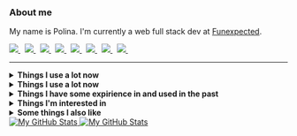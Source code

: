 ### About me
My name is Polina.
I'm currently a web full stack dev at [Funexpected](https://funexpectedapps.com/).
<p align="left">
  <a href="https://t.me/rabarbrablad/?#gh-light-mode-only" target="_blank">
    <img src="https://img.shields.io/badge/telegram-eceff4.svg?&style=for-the-badge&logo=telegram#gh-light-mode-only" />
  </a>&nbsp;
  <a href="https://t.me/rabarbrablad/?#gh-dark-mode-only" target="_blank">
    <img src="https://img.shields.io/badge/telegram-2e3440.svg?&style=for-the-badge&logo=telegram#gh-dark-mode-only" />
  </a>&nbsp;
  <a href="mailto:rabarbrablad@gmail.com?#gh-light-mode-only">
    <img src="https://img.shields.io/badge/gmail-eceff4.svg?&style=for-the-badge&logo=gmail&logoColor=D14836#gh-light-mode-only" />
  </a>&nbsp;
  <a href="mailto:rabarbrablad@gmail.com?#gh-dark-mode-only">
    <img src="https://img.shields.io/badge/gmail-2e3440.svg?&style=for-the-badge&logo=gmail&logoColor=D14836#gh-dark-mode-only" />
  </a>&nbsp;
  <a href="https://www.linkedin.com/in/polina-simonenko/?#gh-light-mode-only" target="_blank">
    <img src="https://img.shields.io/badge/linkedin-eceff4.svg?&style=for-the-badge&logo=linkedin&logoColor=0A66C2#gh-light-mode-only" />
  </a>&nbsp;
  <a href="https://www.linkedin.com/in/polina-simonenko/?#gh-dark-mode-only" target="_blank">
    <img src="https://img.shields.io/badge/linkedin-2e3440.svg?&style=for-the-badge&logo=linkedin&logoColor=0A66C2#gh-dark-mode-only" />
  </a>&nbsp;
  <a href="https://www.hackerrank.com/rabarbrablad?#gh-light-mode-only" target="_blank">
    <img src="https://img.shields.io/badge/HackerRank-eceff4.svg?&style=for-the-badge&logo=hackerrank&logoColor=2fc966#gh-light-mode-only" />
  </a>&nbsp;
  <a href="https://www.hackerrank.com/rabarbrablad?#gh-dark-mode-only" target="_blank">
    <img src="https://img.shields.io/badge/HackerRank-2e3440.svg?&style=for-the-badge&logo=hackerrank&logoColor=2fc966#gh-dark-mode-only" />
  </a>&nbsp;
</p>
<hr/>

<link href="#gh-light-mode-only">
<details>
  <summary><b>Things I use a lot now</b></summary>
  <br/>

  ![Python](          https://img.shields.io/badge/Python-eceff4.svg?&logo=python&logoColor=4382b4&#gh-light-mode-only                  )&nbsp;
  ![TypeScript](      https://img.shields.io/badge/TypeScript-eceff4.svg?&logo=typescript&logoColor=3278c7#gh-light-mode-only          )&nbsp;
  ![MongoDB](         https://img.shields.io/badge/MongoDB-eceff4.svg?&logo=mongodb&logoColor=00ed64#gh-light-mode-only                )&nbsp;
  ![Poetry](          https://img.shields.io/badge/Poetry-eceff4.svg?&logo=poetry&logoColor=018ce1#gh-light-mode-only                  )&nbsp;\
  ![React](           https://img.shields.io/badge/React-eceff4.svg?&logo=react&logoColor=4995ab#gh-light-mode-only                    )&nbsp;
  ![MUI](             https://img.shields.io/badge/MUI-eceff4.svg?&logo=mui&logoColor=0080ff#gh-light-mode-only                        )&nbsp;
  ![Create React App](https://img.shields.io/badge/Create%20React%20App-eceff4.svg?&logo=createreactapp&logoColor=09d3ad#gh-light-mode-only)&nbsp;
  ![ReactQuery](      https://img.shields.io/badge/React%20Query-eceff4.svg?&logo=reactquery&logoColor=ff4154#gh-light-mode-only       )&nbsp;
  ![ReactRouter](     https://img.shields.io/badge/React%20Router-eceff4.svg?&logo=reactrouter&logoColor=white#gh-light-mode-only      )&nbsp;\
  ![Git](             https://img.shields.io/badge/Git-eceff4.svg?&logo=git&logoColor=f74d27#gh-light-mode-only                        )&nbsp;
  ![GitHub](          https://img.shields.io/badge/GitHub-eceff4.svg?&logo=github&logoColor=white#gh-light-mode-only                   )&nbsp;
  ![GithubActions](   https://img.shields.io/badge/Github%20Actions-eceff4.svg?&logo=github-actions&logoColor=2088FF#gh-light-mode-only)&nbsp;
  ![Docker](          https://img.shields.io/badge/Docker-eceff4.svg?&logo=docker&logoColor=2496ED#gh-light-mode-only                  )&nbsp;
  ![AWS](             https://img.shields.io/badge/Amazon%20AWS-eceff4.svg?&logo=amazon-aws&logoColor=FF9900#gh-light-mode-only        )&nbsp;
  ![Firebase](        https://img.shields.io/badge/Firebase-eceff4.svg?&logo=firebase&logoColor=FFCA28#gh-light-mode-only              )&nbsp;\
  ![Bash](            https://img.shields.io/badge/Bash-eceff4.svg?&logo=gnubash&logoColor=4EAA25#gh-light-mode-only                   )&nbsp;
  ![NodeJS](          https://img.shields.io/badge/NodeJS-eceff4.svg?&logo=node.js&logoColor=339933#gh-light-mode-only                 )&nbsp;
  ![VSCode](          https://img.shields.io/badge/VS%20Code-eceff4.svg?&logo=visual-studio-code&logoColor=007ACC#gh-light-mode-only   )&nbsp;
  ![Insomnia](        https://img.shields.io/badge/Insomnia-eceff4.svg?&logo=insomnia&logoColor=5e01d4#gh-light-mode-only              )&nbsp;
</details>
</link>
<link href="#gh-dark-mode-only">
<details>
  <summary><b>Things I use a lot now</b></summary>
  <br/>

  ![Python](          https://img.shields.io/badge/Python-2e3440.svg?&logo=python&logoColor=4382b4&#gh-dark-mode-only                   )&nbsp;
  ![TypeScript](      https://img.shields.io/badge/TypeScript-2e3440.svg?&logo=typescript&logoColor=3278c7#gh-dark-mode-only           )&nbsp;
  ![MongoDB](         https://img.shields.io/badge/MongoDB-2e3440.svg?&logo=mongodb&logoColor=00ed64#gh-dark-mode-only                 )&nbsp;
  ![Poetry](          https://img.shields.io/badge/Poetry-2e3440.svg?&logo=poetry&logoColor=018ce1#gh-dark-mode-only                   )&nbsp;\
  ![React](           https://img.shields.io/badge/React-2e3440.svg?&logo=react&logoColor=4995ab#gh-dark-mode-only                     )&nbsp;
  ![MUI](             https://img.shields.io/badge/MUI-2e3440.svg?&logo=mui&logoColor=0080ff#gh-dark-mode-only                         )&nbsp;
  ![Create React App](https://img.shields.io/badge/Create%20React%20App-2e3440.svg?&logo=createreactapp&logoColor=09d3ad#gh-dark-mode-only)&nbsp;
  ![ReactQuery](      https://img.shields.io/badge/React%20Query-2e3440.svg?&logo=reactquery&logoColor=ff4154#gh-dark-mode-only        )&nbsp;
  ![ReactRouter](     https://img.shields.io/badge/React%20Router-2e3440.svg?&logo=reactrouter&logoColor=white#gh-dark-mode-only       )&nbsp;\
  ![Git](             https://img.shields.io/badge/Git-2e3440.svg?&logo=git&logoColor=f74d27#gh-dark-mode-only                         )&nbsp;
  ![GitHub](          https://img.shields.io/badge/GitHub-2e3440.svg?&logo=github&logoColor=white#gh-dark-mode-only                    )&nbsp;
  ![GithubActions](   https://img.shields.io/badge/Github%20Actions-2e3440.svg?&logo=github-actions&logoColor=2088FF#gh-dark-mode-only )&nbsp;
  ![Docker](          https://img.shields.io/badge/Docker-2e3440.svg?&logo=docker&logoColor=2496ED#gh-dark-mode-only                   )&nbsp;
  ![AWS](             https://img.shields.io/badge/Amazon%20AWS-2e3440.svg?&logo=amazon-aws&logoColor=FF9900#gh-dark-mode-only         )&nbsp;
  ![Firebase](        https://img.shields.io/badge/Firebase-2e3440.svg?&logo=firebase&logoColor=FFCA28#gh-dark-mode-only               )&nbsp;\
  ![Bash](            https://img.shields.io/badge/Bash-2e3440.svg?&logo=gnubash&logoColor=4EAA25#gh-dark-mode-only                    )&nbsp;
  ![NodeJS](          https://img.shields.io/badge/NodeJS-2e3440.svg?&logo=node.js&logoColor=339933#gh-dark-mode-only                  )&nbsp;
  ![VSCode](          https://img.shields.io/badge/VS%20Code-2e3440.svg?&logo=visual-studio-code&logoColor=007ACC#gh-dark-mode-only    )&nbsp;
  ![Insomnia](        https://img.shields.io/badge/Insomnia-2e3440.svg?&logo=insomnia&logoColor=5e01d4#gh-dark-mode-only               )&nbsp;
</details>
</link>

<details>
  <summary><b>Things I have some expirience in and used in the past</b></summary>
  <br/>

  ![Flask](         https://img.shields.io/badge/Flask-2e3440.svg?&logo=flask&logoColor=white                   )&nbsp;
  ![FastApi](       https://img.shields.io/badge/FastAPI-2e3440.svg?&logo=fastapi&logoColor=009585              )&nbsp;
  ![SQLAlchemy](    https://img.shields.io/badge/SQLAlchemy-2e3440                                              )&nbsp;
  ![Pytest](        https://img.shields.io/badge/Pytest-2e3440.svg?&logo=pytest&logoColor=009fe4                )&nbsp;
  ![Selenium](      https://img.shields.io/badge/Selenium-2e3440.svg?&logo=selenium&logoColor=green             )&nbsp;
  ![Swagger](       https://img.shields.io/badge/Swagger-2e3440.svg?&logo=swagger&logoColor=green               )&nbsp;\
  ![Go](            https://img.shields.io/badge/Go-2e3440.svg?&logo=go&logoColor=007e9d                        )&nbsp;
  ![Postgres](      https://img.shields.io/badge/Postgres-2e3440.svg?&logo=postgresql&logoColor=white           )&nbsp;
  ![SQLite](        https://img.shields.io/badge/SQLite-2e3440.svg?&logo=sqlite&logoColor=white                 )&nbsp;
  ![Elasticsearch]( https://img.shields.io/badge/Elasticsearch-2e3440.svg?&logo=elasticsearch&logoColor=005571  )&nbsp;
  ![Redis](         https://img.shields.io/badge/Redis-2e3440.svg?&logo=redis&logoColor=DC382D                  )&nbsp;\
  ![Vim](           https://img.shields.io/badge/Vim-2e3440.svg?&logo=vim&logoColor=019733                      )&nbsp;
  ![C](             https://img.shields.io/badge/-2e3440.svg?&logo=c&logoColor=A8B9CC                           )&nbsp;
  ![Cpp](           https://img.shields.io/badge/C++-2e3440.svg?&logo=c%2B%2B&logoColor=00599C                  )&nbsp;
  ![CMake](         https://img.shields.io/badge/CMake-2e3440.svg?&logo=cmake&logoColor=064F8C                  )&nbsp;
  ![Qt](            https://img.shields.io/badge/Qt-2e3440.svg?&logo=qt&logoColor=41CD52                        )&nbsp;
  ![Nginx](         https://img.shields.io/badge/Nginx-2e3440.svg?&logo=nginx&logoColor=269539                  )&nbsp;\
  ![Pandas](        https://img.shields.io/badge/Pandas-2e3440.svg?&logo=pandas&logoColor=white                 )&nbsp;
  ![Plotly](        https://img.shields.io/badge/Plotly-2e3440.svg?&logo=plotly&logoColor=3f4f75                )&nbsp;
  ![NumPy](         https://img.shields.io/badge/NumPy-2e3440.svg?&logo=numpy&logoColor=4eaccf                  )&nbsp;
  ![Jupyter](       https://img.shields.io/badge/Jupyter-2e3440.svg?&logo=jupyter&logoColor=f37727              )&nbsp;
</details>

<details>
  <summary><b>Things I'm interested in</b></summary>
  <br/>

  ![Kubernetes](  https://img.shields.io/badge/Kubernetes-2e3440.svg?&logo=kubernetes&logoColor=326CE5      )&nbsp;
  ![Terraform](   https://img.shields.io/badge/Terraform-2e3440.svg?&logo=terraform&logoColor=7b42bc        )&nbsp;
  ![RabbitMQ](    https://img.shields.io/badge/RabbitMQ-2e3440.svg?&logo=rabbitmq&logoColor=ff6701          )&nbsp;
  ![Kafka](       https://img.shields.io/badge/Apache%20Kafka-2e3440.svg?&logo=apache-kafka&logoColor=white )&nbsp;\
  ![WebAssembly]( https://img.shields.io/badge/WebAssembly-2e3440.svg?&logo=webassembly&logoColor=654FF0    )&nbsp;
  ![GRPC](        https://img.shields.io/badge/gRPC-2e3440.svg?&logo=google&logoColor=4285F4                )&nbsp;\
  ![Rust](        https://img.shields.io/badge/Rust-2e3440.svg?&logo=rust&logoColor=black                   )&nbsp;
  ![Kotlin](      https://img.shields.io/badge/Kotlin-2e3440.svg?&logo=kotlin&logoColor=7F52FF              )&nbsp;
</details>

<details>
  <summary><b>Some things I also like</b></summary>
  <br/>

  ![Arch](  https://img.shields.io/badge/Arch%20Linux-2e3440.svg?&logo=archlinux&logoColor=1793d1 )&nbsp;
  ![Dwm](   https://img.shields.io/badge/dwm-2e3440.svg?&logo=dwm&logoColor=1793d1                )&nbsp;
</details>

<a href="https://github.com/rabarbra#gh-light-mode-only">
  <img src="https://github-profile-summary-cards.vercel.app/api/cards/profile-details?username=rabarbra&theme=nord_bright#gh-light-mode-only" alt="My GitHub Stats"/>
</a>
<a href="https://github.com/rabarbra#gh-dark-mode-only">
  <img src="https://github-profile-summary-cards.vercel.app/api/cards/profile-details?username=rabarbra&theme=nord_dark#gh-dark-mode-only" alt="My GitHub Stats"/>
</a>
